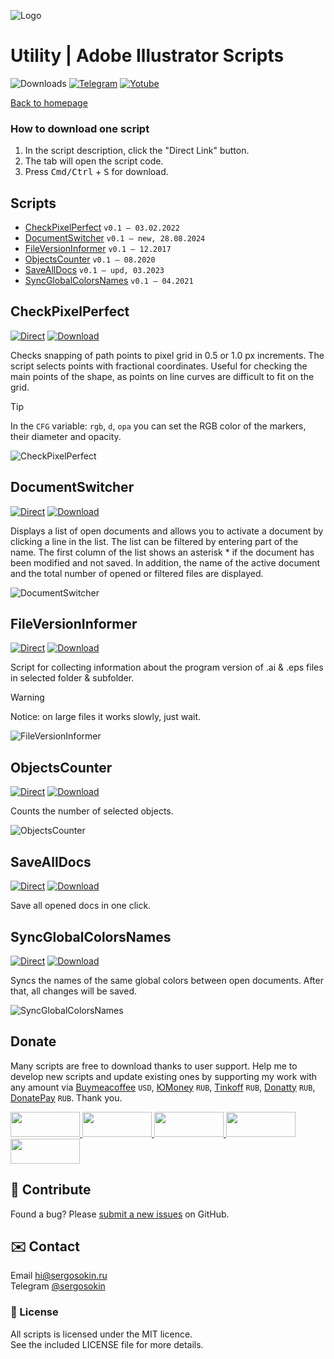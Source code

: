 ![Logo](https://i.ibb.co/mF018gV/emblem.png)

# Utility | Adobe Illustrator Scripts

![Downloads](https://img.shields.io/badge/Downloads-88k-27CF7D.svg) [![Telegram](https://img.shields.io/badge/Telegram%20Channel-%40aiscripts-0088CC.svg)](https://t.me/aiscripts) [![Yotube](https://img.shields.io/badge/Youtube-%40SergOsokinArt-FF0000.svg)](https://www.youtube.com/c/SergOsokinArt/videos)

[Back to homepage](../README.md)

### How to download one script 
1. In the script description, click the "Direct Link" button.
2. The tab will open the script code.
3. Press <kbd>Cmd/Ctrl</kbd> + <kbd>S</kbd> for download.

## Scripts
* [CheckPixelPerfect](https://github.com/creold/illustrator-scripts/blob/master/md/Utility.md#checkpixelperfect) `v0.1 — 03.02.2022`
* [DocumentSwitcher](https://github.com/creold/illustrator-scripts/blob/master/md/Utility.md#documentswitcher) `v0.1 — new, 28.08.2024`
* [FileVersionInformer](https://github.com/creold/illustrator-scripts/blob/master/md/Utility.md#fileversioninformer) `v0.1 — 12.2017`
* [ObjectsCounter](https://github.com/creold/illustrator-scripts/blob/master/md/Utility.md#objectscounter) `v0.1 — 08.2020`
* [SaveAllDocs](https://github.com/creold/illustrator-scripts/blob/master/md/Utility.md#savealldocs) `v0.1 — upd, 03.2023`
* [SyncGlobalColorsNames](https://github.com/creold/illustrator-scripts/blob/master/md/Utility.md#syncglobalcolorsnames) `v0.1 — 04.2021`

## CheckPixelPerfect
[![Direct](https://img.shields.io/badge/Direct%20Link-CheckPixelPerfect.jsx-FF6900.svg)](https://rebrand.ly/ckpxperf) [![Download](https://img.shields.io/badge/Download%20All-Zip%20archive-0088CC.svg)](https://bit.ly/2M0j95N)

Checks snapping of path points to pixel grid in 0.5 or 1.0 px increments. The script selects points with fractional coordinates. Useful for checking the main points of the shape, as points on line curves are difficult to fit on the grid.

> [!TIP]   
> In the `CFG` variable: `rgb`, `d`, `opa` you can set the RGB color of the markers, their diameter and opacity.

![CheckPixelPerfect](https://i.ibb.co/Ps2WNqp/Check-Pixel-Perfect.gif)

## DocumentSwitcher
[![Direct](https://img.shields.io/badge/Direct%20Link-DocumentSwitcher.jsx-FF6900.svg)](https://rebrand.ly/docswt) [![Download](https://img.shields.io/badge/Download%20All-Zip%20archive-0088CC.svg)](https://bit.ly/2M0j95N)

Displays a list of open documents and allows you to activate a document by clicking a line in the list. The list can be filtered by entering part of the name. The first column of the list shows an asterisk * if the document has been modified and not saved. In addition, the name of the active document and the total number of opened or filtered files are displayed.

![DocumentSwitcher](https://i.ibb.co/qxb2Rnh/Document-Switcher.gif)

## FileVersionInformer
[![Direct](https://img.shields.io/badge/Direct%20Link-FileVersionInformer.jsx-FF6900.svg)](https://rebrand.ly/fverinfo) [![Download](https://img.shields.io/badge/Download%20All-Zip%20archive-0088CC.svg)](https://bit.ly/2M0j95N)

Script for collecting information about the program version of .ai & .eps files in selected folder & subfolder.   

> [!WARNING]   
> Notice: on large files it works slowly, just wait.

![FileVersionInformer](https://i.ibb.co/mz94Tn0/demo-File-Version-Informer.gif)

## ObjectsCounter
[![Direct](https://img.shields.io/badge/Direct%20Link-ObjectsCounter.jsx-FF6900.svg)](https://rebrand.ly/objcntr) [![Download](https://img.shields.io/badge/Download%20All-Zip%20archive-0088CC.svg)](https://bit.ly/2M0j95N)

Counts the number of selected objects.

![ObjectsCounter](https://i.ibb.co/cbmYfNV/Objects-Counter.gif)

## SaveAllDocs
[![Direct](https://img.shields.io/badge/Direct%20Link-SaveAllDocs.jsx-FF6900.svg)](https://rebrand.ly/savealldocs) [![Download](https://img.shields.io/badge/Download%20All-Zip%20archive-0088CC.svg)](https://bit.ly/2M0j95N)

Save all opened docs in one click.

## SyncGlobalColorsNames
[![Direct](https://img.shields.io/badge/Direct%20Link-SyncGlobalColorsNames.jsx-FF6900.svg)](https://rebrand.ly/syncglblclr) [![Download](https://img.shields.io/badge/Download%20All-Zip%20archive-0088CC.svg)](https://bit.ly/2M0j95N)

Syncs the names of the same global colors between open documents. After that, all changes will be saved.

![SyncGlobalColorsNames](https://i.ibb.co/G9NRF7J/Sync-Global-Colors-Names.gif)

## Donate
Many scripts are free to download thanks to user support. Help me to develop new scripts and update existing ones by supporting my work with any amount via [Buymeacoffee] `USD`, [ЮMoney] `RUB`, [Tinkoff] `RUB`, [Donatty] `RUB`, [DonatePay] `RUB`. Thank you.

[Buymeacoffee]: https://www.buymeacoffee.com/aiscripts
[ЮMoney]: https://yoomoney.ru/to/410011149615582
[Tinkoff]: https://www.tinkoff.ru/rm/osokin.sergey127/SN67U9405/
[Donatty]: https://donatty.com/sergosokin
[DonatePay]: https://new.donatepay.ru/@osokin

<a href="https://www.buymeacoffee.com/aiscripts">
  <img width="111" height="40" src="https://i.ibb.co/0ssTJQ1/bmc-badge.png">
</a>

<a href="https://www.tinkoff.ru/rm/osokin.sergey127/SN67U9405/">
  <img width="111" height="40" src="https://i.ibb.co/hRsbYnM/tinkoff-badge.png">
</a>

<a href="https://yoomoney.ru/to/410011149615582">
  <img width="111" height="40" src="https://i.ibb.co/wwrYWJ5/yoomoney-badge.png">
</a>

<a href="https://donatty.com/sergosokin">
  <img width="111" height="40" src="https://i.ibb.co/s61FGCn/donatty-badge.png">
</a>

<a href="https://new.donatepay.ru/@osokin">
  <img width="111" height="40" src="https://i.ibb.co/0KJ94ND/donatepay-badge.png">
</a>

## 🤝 Contribute

Found a bug? Please [submit a new issues](https://github.com/creold/illustrator-scripts/issues) on GitHub.

## ✉️ Contact
Email <hi@sergosokin.ru>  
Telegram [@sergosokin](https://t.me/sergosokin)

### 📝 License

All scripts is licensed under the MIT licence.  
See the included LICENSE file for more details.